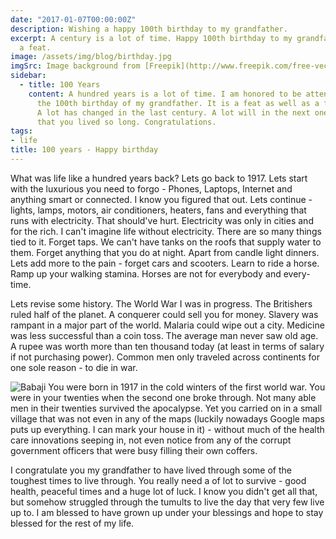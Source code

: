 ```yaml
---
date: "2017-01-07T00:00:00Z"
description: Wishing a happy 100th birthday to my grandfather.
excerpt: A century is a lot of time. Happy 100th birthday to my grandfather. It is
  a feat.
image: /assets/img/blog/birthday.jpg
imgSrc: Image background from [Freepik](http://www.freepik.com/free-vector/balloon-party-background_780957.htm)
sidebar:
  - title: 100 Years
    content: A hundred years is a lot of time. I am honored to be attending
      the 100th birthday of my grandfather. It is a feat as well as a feast to remember.
      A lot has changed in the last century. A lot will in the next one. It is a feat
      that you lived so long. Congratulations.
tags:
- life
title: 100 years - Happy birthday
---
```


What was life like a hundred years back? Lets go back to 1917. Lets start with the luxurious you need to forgo - Phones, Laptops, Internet and anything smart or connected. I know you figured that out. Lets continue - lights, lamps, motors, air conditioners, heaters, fans and everything that runs with electricity. That should've hurt. Electricity was only in cities and for the rich. I can't imagine life without electricity. There are so many things tied to it. Forget taps. We can't have tanks on the roofs that supply water to them. Forget anything that you do at night. Apart from candle light dinners. Lets add more to the pain - forget cars and scooters. Learn to ride a horse. Ramp up your walking stamina. Horses are not for everybody and every-time.

Lets revise some history. The World War I was in progress. The Britishers ruled half of the planet. A conquerer could sell you for money. Slavery was rampant in a major part of the world. Malaria could wipe out a city. Medicine was less successful than a coin toss. The average man never saw old age. A rupee was worth more than ten thousand today (at least in terms of salary if not purchasing power). Common men only traveled across continents for one sole reason - to die in war.

<img class="col-md-12 col-lg-6 img-fluid rounded" alt="Babaji" src="{{ site.url }}/assets/img/blog/babaji.jpg">
You were born in 1917 in the cold winters of the first world war. You were in your twenties when the second one broke through. Not many able men in their twenties survived the apocalypse. Yet you carried on in a small village that was not even in any of the maps (luckily nowadays Google maps puts up everything. I can mark your house in it) - without much of the health care innovations seeping in, not even notice from any of the corrupt government officers that were busy filling their own coffers.

I congratulate you my grandfather to have lived through some of the toughest times to live through. You really need a of lot to survive - good health, peaceful times and a huge lot of luck. I know you didn't get all that, but somehow struggled through the tumults to live the day that very few live up to. I am blessed to have grown up under your blessings and hope to stay blessed for the rest of my life.

